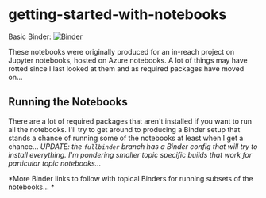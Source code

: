 # getting-started-with-notebooks

Basic Binder: [![Binder](https://mybinder.org/badge_logo.svg)](https://mybinder.org/v2/gh/ouseful-demos/getting-started-with-notebooks/master)

These notebooks were originally produced for an in-reach project on Jupyter notebooks, hosted on Azure notebooks. A lot of things may have rotted since I last looked at them and as required packages have moved on...

## Running the Notebooks

There are a lot of required packages that aren't installed if you want to run all the notebooks. I'll try to get around to producing a Binder setup that stands a chance of running some of the notebooks at least when I get a chance...  *UPDATE: the `fullbinder` branch has a Binder config that will try to install everything. I'm pondering smaller topic specific builds that work for particular topic notebooks...*

*More Binder links to follow with topical Binders for running subsets of the notebooks... *




